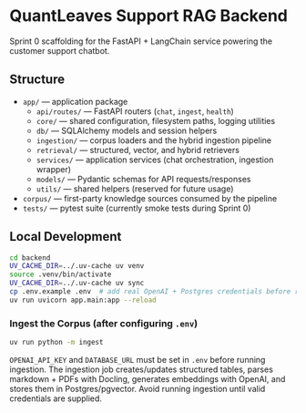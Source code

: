 # QuantLeaves Support RAG Backend

Sprint 0 scaffolding for the FastAPI + LangChain service powering the customer support chatbot.

## Structure
- `app/` — application package
  - `api/routes/` — FastAPI routers (`chat`, `ingest`, `health`)
  - `core/` — shared configuration, filesystem paths, logging utilities
  - `db/` — SQLAlchemy models and session helpers
  - `ingestion/` — corpus loaders and the hybrid ingestion pipeline
  - `retrieval/` — structured, vector, and hybrid retrievers
  - `services/` — application services (chat orchestration, ingestion wrapper)
  - `models/` — Pydantic schemas for API requests/responses
  - `utils/` — shared helpers (reserved for future usage)
- `corpus/` — first-party knowledge sources consumed by the pipeline
- `tests/` — pytest suite (currently smoke tests during Sprint 0)

## Local Development
```bash
cd backend
UV_CACHE_DIR=../.uv-cache uv venv
source .venv/bin/activate
UV_CACHE_DIR=../.uv-cache uv sync
cp .env.example .env  # add real OpenAI + Postgres credentials before running ingestion
uv run uvicorn app.main:app --reload
```

### Ingest the Corpus (after configuring `.env`)
```bash
uv run python -m ingest
```

`OPENAI_API_KEY` and `DATABASE_URL` must be set in `.env` before running ingestion. The ingestion job creates/updates structured tables, parses markdown + PDFs with Docling, generates embeddings with OpenAI, and stores them in Postgres/pgvector. Avoid running ingestion until valid credentials are supplied.

